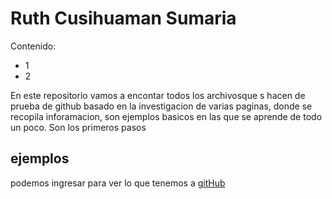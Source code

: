 # Ruth Cusihuaman Sumaria

Contenido:
- 1
- 2


En este repositorio vamos a encontar todos los archivosque s hacen de prueba de github basado en la investigacion de varias paginas, donde se recopila inforamacion, son ejemplos basicos en las que se aprende de todo un poco.
Son los primeros pasos

## ejemplos

podemos ingresar para ver lo que tenemos a [gitHub](https://github.com/RuthCusihuamanSumaria/archivoReadme)
